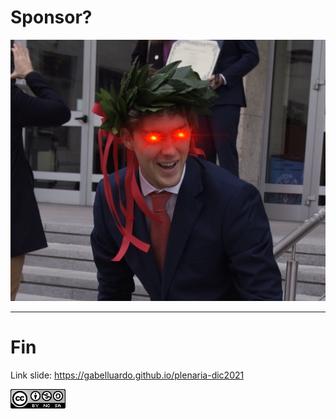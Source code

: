 <!-- MEME SECTION -->

# Sponsor?

<!-- block-start: img -->

![](../assets/rp.jpeg)

<!-- block-end -->

---

# Fin

<!-- block-start: space -->
<!-- block-end -->

Link slide: https://gabelluardo.github.io/plenaria-dic2021

<!-- block-start: space -->
<!-- block-end -->

[![](../assets/cc4.png)](http://creativecommons.org/licenses/by-nc-sa/4.0/)
